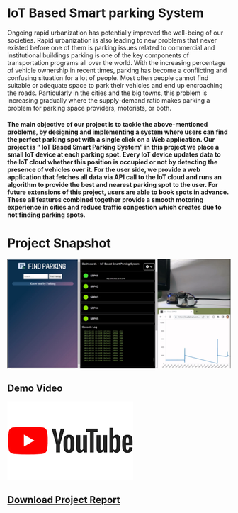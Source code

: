
# IoT Based Smart parking System

Ongoing rapid urbanization has potentially improved the well-being of our societies. Rapid urbanization is also leading to new problems that never existed before one of them is parking issues related to commercial and institutional buildings parking is one of the key components of transportation programs all over the world. With the increasing percentage of vehicle ownership in recent times, parking has become a conflicting and confusing situation for a lot of people. Most often people cannot find suitable or adequate space to park their vehicles and end up encroaching the roads. Particularly in the cities and the big towns, this problem is increasing gradually where the supply-demand ratio makes parking a problem for parking space providers, motorists, or both.
#### The main objective of our project is to tackle the above-mentioned problems, by designing and implementing a system where users can find the perfect parking spot with a single click on a Web application. Our project is “ IoT Based Smart Parking System”  in this project we place a small IoT device at each parking spot. Every IoT device updates data to the IoT cloud whether this position is occupied or not by detecting the presence of vehicles over it. For the user side, we provide a web application that fetches all data via API  call to the IoT cloud and runs an algorithm to provide the best and nearest parking spot to the user. For future extensions of this project, users are able to book spots in advance. These all features combined together provide a smooth motoring experience in cities and reduce traffic congestion which creates due to not finding parking spots.

# Project Snapshot
![Project Snapshot](/Other%20Resource/capture.PNG)

## Demo Video
[![YouTube Icon](/Other%20Resource/download.png)](https://www.youtube.com/watch?v=BrjPBv5xLAc)

## [Download Project Report ](/Other%20Resource/IoT%20Based%20Smart%20Parking%20System%20Report.docx)
